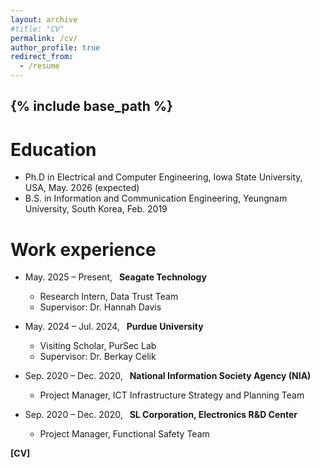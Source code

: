 ```yaml
---
layout: archive
#title: "CV"
permalink: /cv/
author_profile: true
redirect_from:
  - /resume
---
```


{% include base_path %}
------

Education
======
* Ph.D in Electrical and Computer Engineering, Iowa State University, USA, May. 2026 (expected)
* B.S. in Information and Communication Engineering, Yeungnam University, South Korea, Feb. 2019

Work experience
======
* May. 2025 – Present,&ensp; **Seagate Technology**
  * Research Intern, Data Trust Team
  * Supervisor: Dr. Hannah Davis

* May. 2024 – Jul. 2024,&ensp; **Purdue University**
  * Visiting Scholar, PurSec Lab
  * Supervisor: Dr. Berkay Celik

* Sep. 2020 – Dec. 2020,&ensp; **National Information Society Agency (NIA)**
  * Project Manager, ICT Infrastructure Strategy and Planning Team
    
* Sep. 2020 – Dec. 2020,&ensp; **SL Corporation, Electronics R&D Center**
  * Project Manager, Functional Safety Team

<a href="/files/SeonghunSon_CV.pdf" target="_blank" style="text-decoration: none;"><b>[CV]</b></a> <br/> 

<!--  
Under Construction
------
<!--
Education
======
* Ph.D in Version Control Theory, GitHub University, 2018 (expected)
* M.S. in Jekyll, GitHub University, 2014
* B.S. in GitHub, GitHub University, 2012

Work experience
======
* Spring 2024: Academic Pages Collaborator
  * GitHub University
  * Duties includes: Updates and improvements to template
  * Supervisor: The Users

* Fall 2015: Research Assistant
  * GitHub University
  * Duties included: Merging pull requests
  * Supervisor: Professor Hub

* Summer 2015: Research Assistant
  * GitHub University
  * Duties included: Tagging issues
  * Supervisor: Professor Git
  
Skills
======
* Skill 1
* Skill 2
  * Sub-skill 2.1
  * Sub-skill 2.2
  * Sub-skill 2.3
* Skill 3

Publications
======
  <ul>{% for post in site.publications reversed %}
    {% include archive-single-cv.html %}
  {% endfor %}</ul>
  
Talks
======
  <ul>{% for post in site.talks reversed %}
    {% include archive-single-talk-cv.html  %}
  {% endfor %}</ul>
  
Teaching
======
  <ul>{% for post in site.teaching reversed %}
    {% include archive-single-cv.html %}
  {% endfor %}</ul>
  
Service and leadership
======
* Currently signed in to 43 different slack teams -->
